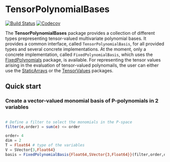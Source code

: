 # TensorPolynomialBases

[![Build Status](https://travis-ci.com/lssc-team/TensorPolynomialBases.jl.svg?branch=master)](https://travis-ci.com/lssc-team/TensorPolynomialBases.jl)
[![Codecov](https://codecov.io/gh/lssc-team/TensorPolynomialBases.jl/branch/master/graph/badge.svg)](https://codecov.io/gh/lssc-team/TensorPolynomialBases.jl)

The **TensorPolynomialBases** package provides a collection of different types prepresenting tensor-valued multivariate polynomial bases. It provides a common interface, called `TensorPolynomialBasis`, for all provided types and several concrete implementations. At the moment, only a concrete implementation, called `FixedPolynomialBasis`, which uses the [FixedPolynomials](https://github.com/JuliaAlgebra/FixedPolynomials.jl) package, is available. For representing the tensor values arising in the evaluation of tensor-valued polynomails, the user can either use the [StaticArrays](https://github.com/JuliaArrays/StaticArrays.jl) or the [TensorValues](https://github.com/lssc-team/TensorValues.jl) packages.

## Quick start

### Create a vector-valued monomial basis of P-polynomials in 2 variables

```julia

# Define a filter to select the monomials in the P-space
filter(e,order) = sum(e) <= order

order= 4
dim = 2
T = Float64 # type of the variables
V = SVector{3,Float64}
basis = FixedPolynomialBasis{Float64,SVector{3,Float64}}(filter,order,dim)

```
